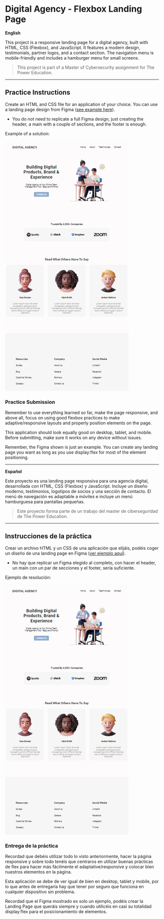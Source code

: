 # Digital Agency - Flexbox Landing Page

**English**

This project is a responsive landing page for a digital agency, built with HTML, CSS (Flexbox), and JavaScript. It features a modern design, testimonials, partner logos, and a contact section. The navigation menu is mobile-friendly and includes a hamburger menu for small screens.

> This project is part of a Master of Cybersecurity assignment for The Power Education.

---

## Practice Instructions

Create an HTML and CSS file for an application of your choice. You can use a landing page design from Figma ([see example here](https://www.figma.com/community/file/1117815114206690225)).

- You do not need to replicate a full Figma design; just creating the header, a main with a couple of sections, and the footer is enough.

Example of a solution:

![Example Solution](media/img/example-solution.png)

### Practice Submission

Remember to use everything learned so far, make the page responsive, and above all, focus on using good flexbox practices to make adaptive/responsive layouts and properly position elements on the page.

This application should look equally good on desktop, tablet, and mobile. Before submitting, make sure it works on any device without issues.

Remember, the Figma shown is just an example. You can create any landing page you want as long as you use display:flex for most of the element positioning.

---

**Español**

Este proyecto es una landing page responsiva para una agencia digital, desarrollada con HTML, CSS (Flexbox) y JavaScript. Incluye un diseño moderno, testimonios, logotipos de socios y una sección de contacto. El menú de navegación es adaptable a móviles e incluye un menú hamburguesa para pantallas pequeñas.

> Este proyecto forma parte de un trabajo del master de ciberseguridad de The Power Education.

---

## Instrucciones de la práctica

Crear un archivo HTML y un CSS de una aplicación que elijáis, podéis coger un diseño de una landing page en Figma ([ver ejemplo aquí](https://www.figma.com/community/file/1117815114206690225)).

- No hay que replicar un Figma elegido al completo, con hacer el header, un main con un par de secciones y el footer, sería suficiente.

Ejemplo de resolución:

![Ejemplo de resolución](media/img/example-solution.png)

### Entrega de la práctica

Recordad que debéis utilizar todo lo visto anteriormente, hacer la página responsive y sobre todo tenéis que centraros en utilizar buenas prácticas de flex para hacer más fácilmente el adaptative/responsive y colocar bien nuestros elementos en la página.

Esta aplicación se debe de ver igual de bien en desktop, tablet y mobile, por lo que antes de entregarla hay que tener por seguro que funciona en cualquier dispositivo sin problema.

Recordad que el Figma mostrado es solo un ejemplo, podéis crear la Landing Page que queráis siempre y cuando utilicéis en casi su totalidad display:flex para el posicionamiento de elementos.
